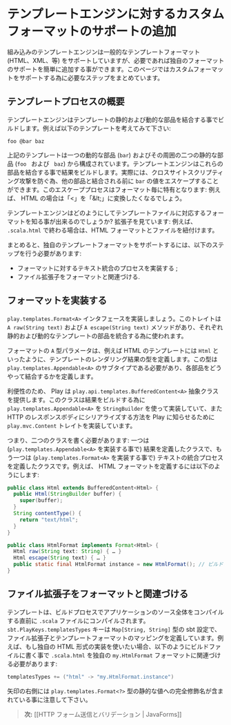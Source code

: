 <!-- translated -->
<!--
# Adding support for a custom format to the template engine
-->
# テンプレートエンジンに対するカスタムフォーマットのサポートの追加

<!--
The built-in template engine supports common template formats (HTML, XML, etc.) but you can easily add support for your own formats, if needed. This page summarizes the steps to follow to support a custom format.
-->
組み込みのテンプレートエンジンは一般的なテンプレートフォーマット (HTML、XML、等) をサポートしていますが、必要であれば独自のフォーマットのサポートを簡単に追加する事ができます。このページではカスタムフォーマットをサポートする為に必要なステップをまとめています。

<!--
## Overview of the the templating process
-->
## テンプレートプロセスの概要

<!--
The template engine builds its result by appending static and dynamic content parts of a template. Consider for instance the following template:
-->
テンプレートエンジンはテンプレートの静的および動的な部品を結合する事でビルドします。例えば以下のテンプレートを考えてみて下さい:

```
foo @bar baz
```

<!--
It consists in two static parts (`foo ` and ` baz`) around one dynamic part (`bar`). The template engine concatenates these parts together to build its result. Actually, in order to prevent cross-site scripting attacks, the value of `bar` can be escaped before being concatenated to the rest of the result. This escaping process is specific to each format: e.g. in the case of HTML you want to transform “<” into “&amp;lt;”.
-->
上記のテンプレートは一つの動的な部品 (`bar`) およびその周囲の二つの静的な部品 (`foo ` および ` baz`) から構成されています。テンプレートエンジンはこれらの部品を結合する事で結果をビルドします。実際には、クロスサイトスクリプティング攻撃を防ぐ為、他の部品と結合される前に `bar` の値をエスケープすることができます。このエスケーププロセスはフォーマット毎に特有となります: 例えば、 HTML の場合は「<」を「&amp;lt;」に変換したくなるでしょう。

<!--
How does the template engine know which format correspond to a template file? It looks at its extension: e.g. if it ends with `.scala.html` it associates the HTML format to the file.
-->
テンプレートエンジンはどのようにしてテンプレートファイルに対応するフォーマットを知る事が出来るのでしょうか? 拡張子を見ています: 例えば、 `.scala.html` で終わる場合は、HTML フォーマットとファイルを紐付けます。

<!--
In summary, to support your own template format you need to perform the following steps:
-->
まとめると、独自のテンプレートフォーマットをサポートするには、以下のステップを行う必要があります:

<!--
* Implement the text integration process for the format ;
* Associate a file extension to the format.
-->
* フォーマットに対するテキスト統合のプロセスを実装する ;
* ファイル拡張子をフォーマットと関連づける.

<!--
## Implement a format
-->
## フォーマットを実装する

<!--
Implement the `play.templates.Format<A>` interface that has the methods `A raw(String text)` and `A escape(String text)` that will be used to integrate static and dynamic template parts, respectively.
-->
`play.templates.Format<A>` インタフェースを実装しましょう。このトレイトは `A raw(String text)` および `A escape(String text)` メソッドがあり、それぞれ静的および動的なテンプレートの部品を統合する為に使われます。

<!--
The type parameter `A` of the format defines the result type of the template rendering, e.g. `Html` for a HTML template. This type must be a subtype of the `play.templates.Appendable<A>` trait that defines how to concatenates parts together.
-->
フォーマットの `A` 型パラメータは、例えば HTML のテンプレートには `Html` といったように、テンプレートのレンダリング結果の型を定義します。この型は `play.templates.Appendable<A>` のサブタイプである必要があり、各部品をどうやって結合するかを定義します。

<!--
For convenience, Play provides a `play.api.templates.BufferedContent<A>` abstract class that implements `play.templates.Appendable<A>` using a `StringBuilder` to build its result and that implements the `play.mvc.Content` interface so Play knows how to serialize it as an HTTP response body.
-->
利便性のため、 Play は `play.api.templates.BufferedContent<A>` 抽象クラスを提供します。このクラスは結果をビルドする為に `play.templates.Appendable<A>` を `StringBuilder` を使って実装していて、また HTTP のレスポンスボディにシリアライズする方法を Play に知らせるために `play.mvc.Content` トレイトを実装しています。

<!--
In short, you need to write to classes: one defining the result (implementing `play.templates.Appendable<A>`) and one defining the text integration process (implementing `play.templates.Format<A>`). For instance, here is how the HTML format could be defined:
-->
つまり、二つのクラスを書く必要があります: 一つは (`play.templates.Appendable<A>` を実装する事で) 結果を定義したクラスで、もう一つは (`play.templates.Format<A>` を実装する事で) テキストの統合プロセスを定義したクラスです。例えば、 HTML フォーマットを定義するには以下のようにします:

<!--
```java
public class Html extends BufferedContent<Html> {
  public Html(StringBuilder buffer) {
    super(buffer);
  }
  String contentType() {
    return "text/html";
  }
}

public class HtmlFormat implements Format<Html> {
  Html raw(String text: String) { … }
  Html escape(String text) { … }
  public static final HtmlFormat instance = new HtmlFormat(); // The build process needs a static reference to the format (see the next section)
}
```
-->
```java
public class Html extends BufferedContent<Html> {
  public Html(StringBuilder buffer) {
    super(buffer);
  }
  String contentType() {
    return "text/html";
  }
}

public class HtmlFormat implements Format<Html> {
  Html raw(String text: String) { … }
  Html escape(String text) { … }
  public static final HtmlFormat instance = new HtmlFormat(); // ビルドプロセスにおいてフォーマットに対する static な参照が必要となります (次のセクション参照)
}
```

<!--
## Associate a file extension to the format
-->
## ファイル拡張子をフォーマットと関連づける

<!--
The templates are compiled into a `.scala` files by the build process just before compiling the whole application sources. The `sbt.PlayKeys.templatesTypes` key is a sbt setting of type `Map[String, String]` defining the mapping between file extensions and template formats. For instance, if you want Play to use your onw HTML format implementation you have to write the following in your build file to associate the `.scala.html` files to your custom `my.HtmlFormat` format:
-->
テンプレートは、ビルドプロセスでアプリケーションのソース全体をコンパイルする直前に `.scala` ファイルにコンパイルされます。 `sbt.PlayKeys.templatesTypes` キーは `Map[String, String]` 型の sbt 設定で、ファイル拡張子とテンプレートフォーマットのマッピングを定義しています。例えば、もし独自の HTML 形式の実装を使いたい場合、以下のようにビルドファイルに書く事で `.scala.html` を独自の `my.HtmlFormat` フォーマットに関連づける必要があります:

```scala
templatesTypes += ("html" -> "my.HtmlFormat.instance")
```

<!--
Note that the right side of the arrow contains the fully qualified name of a static value of type `play.templates.Format<?>`.
-->
矢印の右側には `play.templates.Format<?>` 型の静的な値への完全修飾名が含まれている事に注意して下さい。

<!--
> **Next:** [[HTTP form submission and validation | JavaForms]]
-->
> **次:** [[HTTP フォーム送信とバリデーション | JavaForms]]
